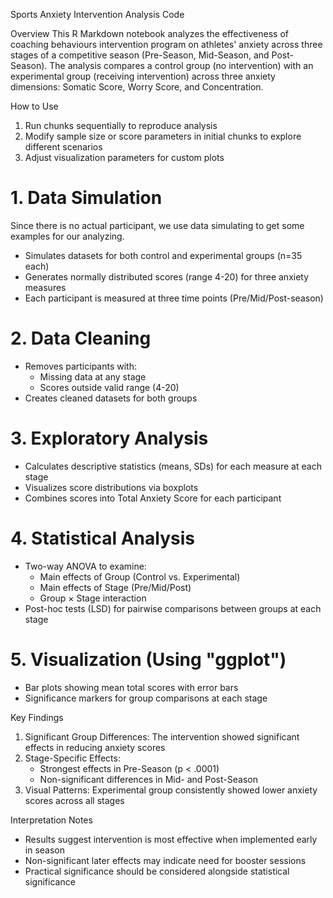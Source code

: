 Sports Anxiety Intervention Analysis Code

Overview
This R Markdown notebook analyzes the effectiveness of coaching behaviours intervention program on athletes' anxiety across three stages of a competitive season (Pre-Season, Mid-Season, and Post-Season). The analysis compares a control group (no intervention) with an experimental group (receiving intervention) across three anxiety dimensions: Somatic Score, Worry Score, and Concentration.

How to Use
1. Run chunks sequentially to reproduce analysis
2. Modify sample size or score parameters in initial chunks to explore different scenarios
3. Adjust visualization parameters for custom plots

# 1. Data Simulation
Since there is no actual participant, we use data simulating to get some examples for our analyzing. 
- Simulates datasets for both control and experimental groups (n=35 each)
- Generates normally distributed scores (range 4-20) for three anxiety measures
- Each participant is measured at three time points (Pre/Mid/Post-season)

# 2. Data Cleaning
- Removes participants with:
  - Missing data at any stage
  - Scores outside valid range (4-20)
- Creates cleaned datasets for both groups

# 3. Exploratory Analysis
- Calculates descriptive statistics (means, SDs) for each measure at each stage
- Visualizes score distributions via boxplots
- Combines scores into Total Anxiety Score for each participant

# 4. Statistical Analysis
- Two-way ANOVA to examine:
  - Main effects of Group (Control vs. Experimental)
  - Main effects of Stage (Pre/Mid/Post)
  - Group × Stage interaction
- Post-hoc tests (LSD) for pairwise comparisons between groups at each stage

# 5. Visualization (Using "ggplot")
- Bar plots showing mean total scores with error bars
- Significance markers for group comparisons at each stage


Key Findings
1. Significant Group Differences: The intervention showed significant effects in reducing anxiety scores
2. Stage-Specific Effects: 
   - Strongest effects in Pre-Season (p < .0001)
   - Non-significant differences in Mid- and Post-Season
3. Visual Patterns: Experimental group consistently showed lower anxiety scores across all stages


Interpretation Notes
- Results suggest intervention is most effective when implemented early in season
- Non-significant later effects may indicate need for booster sessions
- Practical significance should be considered alongside statistical significance